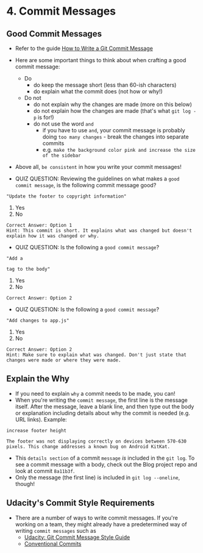# 4. Commit Messages
## Good Commit Messages
- Refer to the guide [How to Write a Git Commit Message](https://cbea.ms/git-commit/)
- Here are some important things to think about when crafting a good commit message:
  - Do
    - do keep the message short (less than 60-ish characters)
    - do explain what the commit does (not how or why!)
  - Do not
    - do not explain why the changes are made (more on this below)
    - do not explain how the changes are made (that's what `git log -p` is for!)
    - do not use the word `and`
      - if you have to use `and`, your commit message is probably doing `too many changes` - break the changes into separate commits
      - e.g. `make the background color pink and increase the size of the sidebar`
- Above all, `be consistent` in how you write your commit messages!

- QUIZ QUESTION: Reviewing the guidelines on what makes a `good commit message`, is the following commit message good?
```
"Update the footer to copyright information"
```
  1. Yes
  2. No
  ```
  Correct Answer: Option 1
  Hint: This commit is short. It explains what was changed but doesn't explain how it was changed or why.
  ```
- QUIZ QUESTION: Is the following a `good commit message`?
```
"Add a

tag to the body"
```
  1. Yes
  2. No
  ```
  Correct Answer: Option 2
  ```
- QUIZ QUESTION: Is the following a `good commit message`?
```
"Add changes to app.js"
```
  1. Yes
  2. No
  ```
  Correct Answer: Option 2
  Hint: Make sure to explain what was changed. Don't just state that changes were made or where they were made.
  ```

## Explain the Why
- If you need to explain `why` a commit needs to be made, you can!
- When you're writing the `commit message`, the first line is the message itself. After the message, leave a blank line, and then type out the body or explanation including details about why the commit is needed (e.g. URL links). Example:
```
increase footer height

The footer was not displaying correctly on devices between 570-630 pixels. This change addresses a known bug on Android KitKat.
```
- This `details section` of a commit `message` _is_ included in the `git log`. To see a commit message with a body, check out the Blog project repo and look at commit `8a11b3f`.
- Only the message (the first line) is included in `git log --oneline`, though!

## Udacity's Commit Style Requirements
- There are a number of ways to write commit messages. If you're working on a team, they might already have a predetermined way of writing `commit messages` such as
  - [Udacity: Git Commit Message Style Guide](https://udacity.github.io/git-styleguide/)
  - [Conventional Commits](https://www.conventionalcommits.org/en/v1.0.0/)